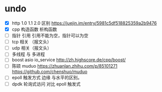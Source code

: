 # undo

- [x] http 1.0 1.1 2.0 区别 https://juejin.im/entry/5981c5df518825359a2b9476
- [x] cpp 构造函数 析构函数
- [ ] 指针 引用 引用不能为空，指针可以为空
- [ ] tcp 相关 （报文头）
- [ ] udp 相关（报文头）
- [ ] 多线程 与 多进程
- [ ] boost  asio  io_service  http://zh.highscore.de/cpp/boost/ 
- [ ] 陈硕 muduo  https://zhuanlan.zhihu.com/p/85101271    https://github.com/chenshuo/muduo 
- [ ] epoll 触发方式  边缘 与水平的区别。
- [ ] dpdk 轮询式访问 对比 epoll 触发式
